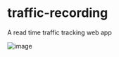# traffic-recording
A read time traffic tracking web app

![image](https://user-images.githubusercontent.com/46672318/115113060-8fc54f80-9fb2-11eb-839f-cbcb82868f76.png)
